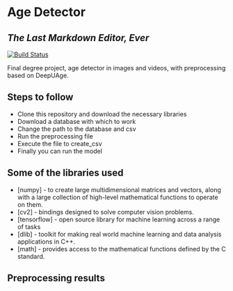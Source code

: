 # Age Detector
## _The Last Markdown Editor, Ever_

[![Build Status](https://travis-ci.org/joemccann/dillinger.svg?branch=master)](https://travis-ci.org/joemccann/dillinger)

Final degree project, age detector in images and videos, with preprocessing based on DeepUAge.

## Steps to follow

- Clone this repository and download the necessary libraries
- Download a database with which to work
- Change the path to the database and csv
- Run the preprocessing file
- Execute the file to create_csv
- Finally you can run the model

## Some of the libraries used

- [numpy] - to create large multidimensional matrices and vectors, along with a large collection of high-level mathematical functions to operate on them.
- [cv2] - bindings designed to solve computer vision problems.
- [tensorflow] - open source library for machine learning across a range of tasks
- [dlib] - toolkit for making real world machine learning and data analysis applications in C++. 
- [math] - provides access to the mathematical functions defined by the C standard.

## Preprocessing results

